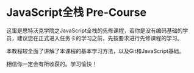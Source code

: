 # JavaScript全栈 Pre-Course

这里是思特沃克学院之JavaScript全栈的先修课程，若你是没有编码基础的学员，建议您在正式进入任务卡的学习之前，先按要求进行先修课程的学习。

本教程较全面了讲解了本课程的基本学习方法，以及Git和JavaScript基础。

相信你一定会有所收获的。学习愉快！
